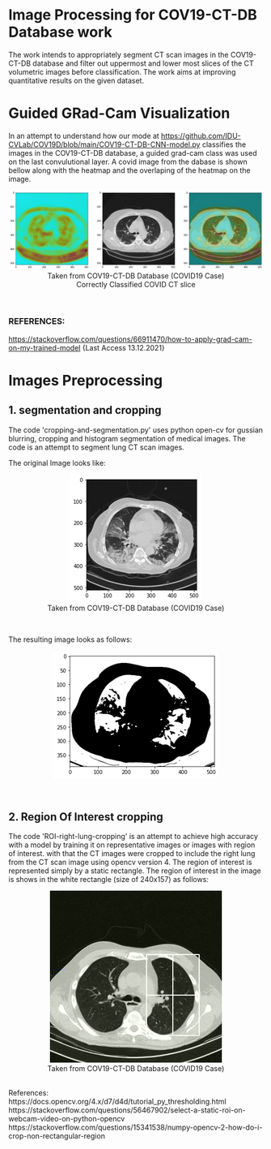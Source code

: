# Image Processing for COV19-CT-DB Database work

The work intends to appropriately segment CT scan images in the COV19-CT-DB database and filter out uppermost and lower most slices of the CT volumetric images before classification. The work aims at improving quantitative results on the given dataset. 
# Guided GRad-Cam Visualization <br/>
In an attempt to understand how our mode at https://github.com/IDU-CVLab/COV19D/blob/main/COV19-CT-DB-CNN-model.py classifies the images in the COV19-CT-DB database, a guided grad-cam class was used on the last convulutional layer. A covid image from the dabase is shown bellow along with the heatmap and the overlaping of the heatmap on the image.
<p align="center">
  <img src="https://github.com/IDU-CVLab/Images_Preprocessing/blob/main/Figures/CORRECT-COVID5.png" /> <br/>
  Taken from COV19-CT-DB Database (COVID19 Case) <br/>
  Correctly Classified COVID CT slice 
</p>      
<br/>

### REFERENCES: <br>
https://stackoverflow.com/questions/66911470/how-to-apply-grad-cam-on-my-trained-model {Last Access 13.12.2021}

# Images Preprocessing
## 1. segmentation and cropping <br/>
The code 'cropping-and-segmentation.py' uses python open-cv for gussian blurring, cropping and histogram segmentation of medical images. The code is an attempt to segment lung CT scan images.

The original Image looks like:
<p align="center">
  <img src="https://github.com/IDU-CVLab/Images_Preprocessing/blob/main/Figures/original.png" /> <br/>
  Taken from COV19-CT-DB Database (COVID19 Case)
</p>      
<br/>

The resulting image looks as follows:
<p align="center">
  <img src="https://github.com/IDU-CVLab/Images_Preprocessing/blob/main/Figures/cropped%20and%20segmented.png" />
</p>      
<br/>

## 2. Region Of Interest cropping <br/>
The code 'ROI-right-lung-cropping' is an attempt to achieve high accuracy with a model by training it on representative images or images with region of interest. with that the CT images were cropped to include the right lung from the CT scan image using opencv version 4. The region of interest is represented simply by a static rectangle. The region of interest in the image is shows in the white rectangle (size of 240x157) as follows: <br/>
<p align="center">
  <img src="https://github.com/IDU-CVLab/Images_Preprocessing/blob/main/Figures/ROI%20static%20rectangular%20crop.png" /> <br/>
  Taken from COV19-CT-DB Database (COVID19 Case)
</p>      
<br/>
References: <br/>
https://docs.opencv.org/4.x/d7/d4d/tutorial_py_thresholding.html <br/>
https://stackoverflow.com/questions/56467902/select-a-static-roi-on-webcam-video-on-python-opencv <br/>
https://stackoverflow.com/questions/15341538/numpy-opencv-2-how-do-i-crop-non-rectangular-region <br/>
